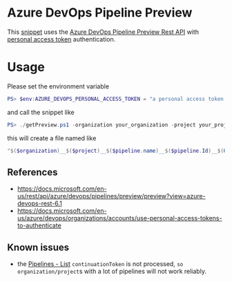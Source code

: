 # Azure DevOps Pipeline Preview

This [snippet](./getPreview.ps1) uses the [Azure DevOps Pipeline Preview Rest API](https://docs.microsoft.com/en-us/rest/api/azure/devops/pipelines/preview/preview?view=azure-devops-rest-6.1) with [personal access token](https://docs.microsoft.com/en-us/azure/devops/organizations/accounts/use-personal-access-tokens-to-authenticate) authentication.


# Usage
Please set the environment variable

```Powershell
PS> $env:AZURE_DEVOPS_PERSONAL_ACCESS_TOKEN = "a personal access token with Build(read) permissions"
```

and call the snippet like
```Powershell
PS> ./getPreview.ps1 -organization your_organization -project your_project -pipelineName your_pipeline_name
```

this will create a file named like

```Powershell
"$($organization)__$($project)__$($pipeline.name)__$($pipeline.Id)__$(Get-Date -Format "yyyyMMdd__HHmmss").yaml"
```

## References
- https://docs.microsoft.com/en-us/rest/api/azure/devops/pipelines/preview/preview?view=azure-devops-rest-6.1
- https://docs.microsoft.com/en-us/azure/devops/organizations/accounts/use-personal-access-tokens-to-authenticate


## Known issues
- the [Pipelines - List](https://docs.microsoft.com/en-us/rest/api/azure/devops/pipelines/pipelines/list?view=azure-devops-rest-6.1) `continuationToken` is not processed, `so organization/project`s with a lot of pipelines will not work reliably.